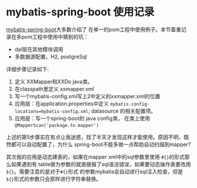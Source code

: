 # mybatis-spring-boot 使用记录

[mybatis-spring-boot](https://github.com/mybatis/spring-boot-starter)大多数介绍了
在单一的pom工程中使用例子。本节着重记录在多pom工程中使用中猜到的坑：

- dal层在其他模块调用
- 多数据源配置，H2, postgreSql

详细步骤记录如下:

1. 定义 XXMapper和XXDo java类。
2. 在classpath里定义 xxmapper.xml
3. 写一个mybatis-config.xml写上2中定义的xxmapper.xml的位置
4. 应用层：在application.properties中定义 `mybatis.config-locations=mybatis-config.xml`; datasource
的相关配置项。
5. 应用层：写一个spring-boot的 java config类， 在类上使用`@MapperScan('package.to.mapper')`

上述的第5步骤实在有点让我迷惑，找了半天才发现这样才能使用。原因不明，既然都可以自动配置了，为什么
spring-boot不能多做一点帮助自动扫描到mapper?

其次我的应用是动态建表的，如果在mapper xml中的sql参数里使用 `#{}`的形式那么如果遇到有
table做为参数的就直接报了sql语法错误，如果要动态操作表要改用 `${}`。需要注意的是对于`#{}`形式
的参数mybatis会自动进行sql注入检查，但是 `${}`形式的参数只会原样进行字符串替换。


